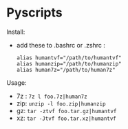 # Pyscripts

Install:
- add these to .bashrc or .zshrc :
  ```
  alias humantvf="/path/to/humantvf"
  alias humanzip="/path/to/humanzip"
  alias human7z="/path/to/human7z"
  ```

Usage:
- 7z :  `7z l foo.7z|human7z`
- zip: `unzip -l foo.zip|humanzip`
- gz: `tar -ztvf foo.tar.gz|humantvf`
- xz: `tar -Jtvf foo.tar.xz|humantvf`
